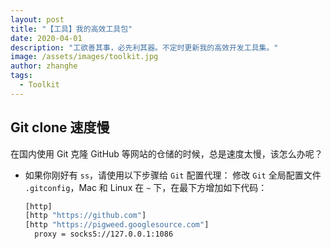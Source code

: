 ```yaml
---
layout: post
title: "【工具】我的高效工具包"
date: 2020-04-01
description: "工欲善其事，必先利其器。不定时更新我的高效开发工具集。"
image: /assets/images/toolkit.jpg
author: zhanghe
tags:
  - Toolkit
---
```


## Git clone 速度慢

在国内使用 Git 克隆 GitHub 等网站的仓储的时候，总是速度太慢，该怎么办呢？

- 如果你刚好有 `ss`，请使用以下步骤给 `Git` 配置代理：
  修改 `Git` 全局配置文件 `.gitconfig`，Mac 和 Linux 在 `~` 下，在最下方增加如下代码：
  ```bash
  [http]
  [http "https://github.com"]
  [http "https://pigweed.googlesource.com"]
    proxy = socks5://127.0.0.1:1086
  ```
